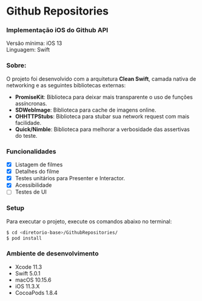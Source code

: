 # 

# Github Repositories
### Implementação iOS do Github API

Versão mínima: iOS 13</br>
Linguagem: Swift</br>

### Sobre:

O projeto foi desenvolvido com a arquitetura **Clean Swift**, camada nativa de networking e as seguintes bibliotecas externas:</br>
- **PromiseKit**: Biblioteca para deixar mais transparente o uso de funções assíncronas.
- **SDWebImage**: Biblioteca para cache de imagens online.
- **OHHTTPStubs**: Biblioteca para stubar sua network request com mais facilidade.
- **Quick/Nimble**: Biblioteca para melhorar a verbosidade das assertivas do teste.

### Funcionalidades
- [x] Listagem de filmes
- [x] Detalhes do filme
- [x] Testes unitários para Presenter e Interactor.
- [x] Acessibilidade
- [ ] Testes de UI

### Setup

Para executar o projeto, execute os comandos abaixo no terminal:
```sh
$ cd <diretorio-base>/GithubRepositories/
$ pod install
```

### Ambiente de desenvolvimento
- Xcode 11.3
- Swift 5.0.1
- macOS 10.15.6
- iOS 11.3.X
- CocoaPods 1.8.4

